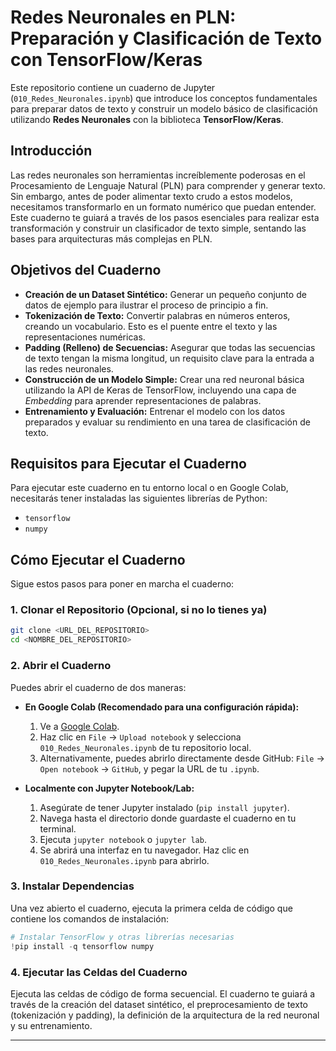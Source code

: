 
# Redes Neuronales en PLN: Preparación y Clasificación de Texto con TensorFlow/Keras

Este repositorio contiene un cuaderno de Jupyter (`010_Redes_Neuronales.ipynb`) que introduce los conceptos fundamentales para preparar datos de texto y construir un modelo básico de clasificación utilizando **Redes Neuronales** con la biblioteca **TensorFlow/Keras**.

## Introducción

Las redes neuronales son herramientas increíblemente poderosas en el Procesamiento de Lenguaje Natural (PLN) para comprender y generar texto. Sin embargo, antes de poder alimentar texto crudo a estos modelos, necesitamos transformarlo en un formato numérico que puedan entender. Este cuaderno te guiará a través de los pasos esenciales para realizar esta transformación y construir un clasificador de texto simple, sentando las bases para arquitecturas más complejas en PLN.

## Objetivos del Cuaderno

  * **Creación de un Dataset Sintético:** Generar un pequeño conjunto de datos de ejemplo para ilustrar el proceso de principio a fin.
  * **Tokenización de Texto:** Convertir palabras en números enteros, creando un vocabulario. Esto es el puente entre el texto y las representaciones numéricas.
  * **Padding (Relleno) de Secuencias:** Asegurar que todas las secuencias de texto tengan la misma longitud, un requisito clave para la entrada a las redes neuronales.
  * **Construcción de un Modelo Simple:** Crear una red neuronal básica utilizando la API de Keras de TensorFlow, incluyendo una capa de *Embedding* para aprender representaciones de palabras.
  * **Entrenamiento y Evaluación:** Entrenar el modelo con los datos preparados y evaluar su rendimiento en una tarea de clasificación de texto.

## Requisitos para Ejecutar el Cuaderno

Para ejecutar este cuaderno en tu entorno local o en Google Colab, necesitarás tener instaladas las siguientes librerías de Python:

  * `tensorflow`
  * `numpy`

## Cómo Ejecutar el Cuaderno

Sigue estos pasos para poner en marcha el cuaderno:

### 1\. Clonar el Repositorio (Opcional, si no lo tienes ya)

```bash
git clone <URL_DEL_REPOSITORIO>
cd <NOMBRE_DEL_REPOSITORIO>
```

### 2\. Abrir el Cuaderno

Puedes abrir el cuaderno de dos maneras:

  * **En Google Colab (Recomendado para una configuración rápida):**

    1.  Ve a [Google Colab](https://colab.research.google.com/).
    2.  Haz clic en `File` -\> `Upload notebook` y selecciona `010_Redes_Neuronales.ipynb` de tu repositorio local.
    3.  Alternativamente, puedes abrirlo directamente desde GitHub: `File` -\> `Open notebook` -\> `GitHub`, y pegar la URL de tu `.ipynb`.

  * **Localmente con Jupyter Notebook/Lab:**

    1.  Asegúrate de tener Jupyter instalado (`pip install jupyter`).
    2.  Navega hasta el directorio donde guardaste el cuaderno en tu terminal.
    3.  Ejecuta `jupyter notebook` o `jupyter lab`.
    4.  Se abrirá una interfaz en tu navegador. Haz clic en `010_Redes_Neuronales.ipynb` para abrirlo.

### 3\. Instalar Dependencias

Una vez abierto el cuaderno, ejecuta la primera celda de código que contiene los comandos de instalación:

```python
# Instalar TensorFlow y otras librerías necesarias
!pip install -q tensorflow numpy
```

### 4\. Ejecutar las Celdas del Cuaderno

Ejecuta las celdas de código de forma secuencial. El cuaderno te guiará a través de la creación del dataset sintético, el preprocesamiento de texto (tokenización y padding), la definición de la arquitectura de la red neuronal y su entrenamiento.

-----
